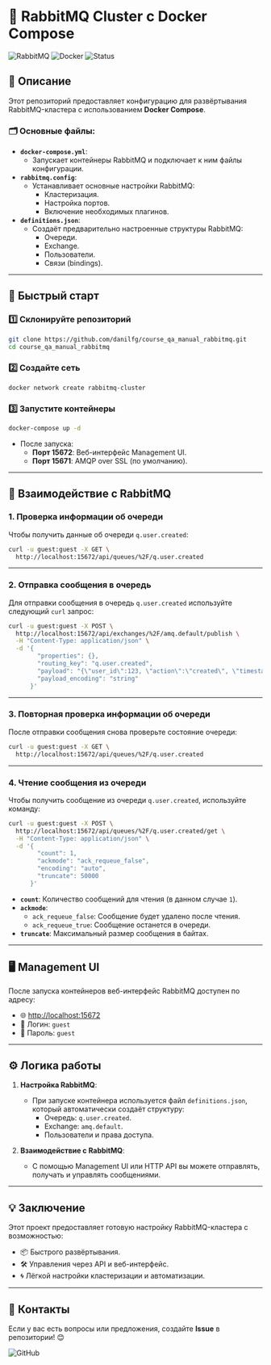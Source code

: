 # 🐰 RabbitMQ Cluster с Docker Compose

![RabbitMQ](https://img.shields.io/badge/RabbitMQ-Cluster-orange?style=flat-square&logo=rabbitmq)
![Docker](https://img.shields.io/badge/Docker-Compose-blue?style=flat-square&logo=docker)
![Status](https://img.shields.io/badge/Status-In%20Progress-yellow?style=flat-square)

## 📜 Описание

Этот репозиторий предоставляет конфигурацию для развёртывания RabbitMQ-кластера с использованием **Docker Compose**. 

### 🗂 Основные файлы:
- **`docker-compose.yml`**:
  - Запускает контейнеры RabbitMQ и подключает к ним файлы конфигурации.
- **`rabbitmq.config`**:
  - Устанавливает основные настройки RabbitMQ:
    - Кластеризация.
    - Настройка портов.
    - Включение необходимых плагинов.
- **`definitions.json`**:
  - Создаёт предварительно настроенные структуры RabbitMQ:
    - Очереди.
    - Exchange.
    - Пользователи.
    - Связи (bindings).

---

## 🚀 Быстрый старт

### 1️⃣ Склонируйте репозиторий
```bash
git clone https://github.com/danilfg/course_qa_manual_rabbitmq.git
cd course_qa_manual_rabbitmq
```

### 2️⃣ Создайте сеть
```
docker network create rabbitmq-cluster
```
 
### 3️⃣ Запустите контейнеры
```bash
docker-compose up -d
```

- После запуска:
  - **Порт 15672**: Веб-интерфейс Management UI.
  - **Порт 15671**: AMQP over SSL (по умолчанию).


---

## 🔧 Взаимодействие с RabbitMQ

### **1. Проверка информации об очереди**

Чтобы получить данные об очереди `q.user.created`:

```bash
curl -u guest:guest -X GET \
  http://localhost:15672/api/queues/%2F/q.user.created
```

---

### **2. Отправка сообщения в очередь**

Для отправки сообщения в очередь `q.user.created` используйте следующий `curl` запрос:

```bash
curl -u guest:guest -X POST \
  http://localhost:15672/api/exchanges/%2F/amq.default/publish \
  -H "Content-Type: application/json" \
  -d '{
        "properties": {},
        "routing_key": "q.user.created",
        "payload": "{\"user_id\":123, \"action\":\"created\", \"timestamp\":\"2025-01-05T12:00:00Z\", \"details\":{\"email\":\"user@example.com\", \"name\":\"John Doe\"}}",
        "payload_encoding": "string"
      }'
```

---

### **3. Повторная проверка информации об очереди**

После отправки сообщения снова проверьте состояние очереди:

```bash
curl -u guest:guest -X GET \
  http://localhost:15672/api/queues/%2F/q.user.created
```

---

### **4. Чтение сообщения из очереди**

Чтобы получить сообщение из очереди `q.user.created`, используйте команду:

```bash
curl -u guest:guest -X POST \
  http://localhost:15672/api/queues/%2F/q.user.created/get \
  -H "Content-Type: application/json" \
  -d '{
        "count": 1,
        "ackmode": "ack_requeue_false",
        "encoding": "auto",
        "truncate": 50000
      }'
```

- **`count`**: Количество сообщений для чтения (в данном случае `1`).
- **`ackmode`**:
  - `ack_requeue_false`: Сообщение будет удалено после чтения.
  - `ack_requeue_true`: Сообщение останется в очереди.
- **`truncate`**: Максимальный размер сообщения в байтах.

---

## 🖥 Management UI

После запуска контейнеров веб-интерфейс RabbitMQ доступен по адресу:
- 🌐 [http://localhost:15672](http://localhost:15672)
- 🔑 Логин: `guest`
- 🔑 Пароль: `guest`

---

## ⚙️ Логика работы

1. **Настройка RabbitMQ**:
   - При запуске контейнера используется файл `definitions.json`, который автоматически создаёт структуру:
     - Очередь: `q.user.created`.
     - Exchange: `amq.default`.
     - Пользователи и права доступа.

2. **Взаимодействие с RabbitMQ**:
   - С помощью Management UI или HTTP API вы можете отправлять, получать и управлять сообщениями.

---

## 💡 Заключение

Этот проект предоставляет готовую настройку RabbitMQ-кластера с возможностью:
- 📦 Быстрого развёртывания.
- 🛠 Управления через API и веб-интерфейс.
- 🌀 Лёгкой настройки кластеризации и автоматизации.

---

## 🤝 Контакты
Если у вас есть вопросы или предложения, создайте **Issue** в репозитории! 😊

![GitHub](https://img.shields.io/badge/GitHub-Contribute-blue?style=flat-square&logo=github)

